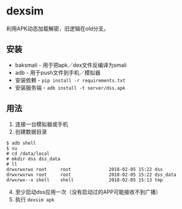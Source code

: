 # dexsim

利用APK动态加载解密，旧逻辑在old分支。


## 安装

- baksmali - 用于把apk／dex文件反编译为smali
- adb - 用于push文件到手机／模拟器
- 安装依赖 - `pip install -r requirements.txt`
- 安装服务端 - `adb install -t server/dss.apk`

## 用法

1. 连接一台模拟器或手机
2. 创建数据目录
  ```
  $ adb shell
  $ su
  # cd /data/local
  # mkdir dss dss_data
  # ll
  drwxrwxrwx root     root              2018-02-05 15:22 dss
  drwxrwxrwx root     root              2018-02-05 15:22 dss_data
  drwxrwx--x shell    shell             2018-02-05 15:13 tmp
  ```
4. 至少启动dss应用一次（没有启动过的APP可能接收不到广播）
5. 执行 `dexsim apk`
